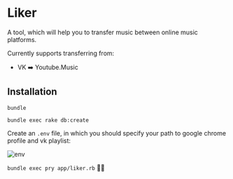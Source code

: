 # Liker
A tool, which will help you to transfer music between online music platforms.

Currently supports transferring from:
* VK ➡️ Youtube.Music

## Installation
`bundle`

`bundle exec rake db:create`

Create an `.env` file, in which you should specify your path to google chrome profile and vk playlist:

![env](https://imgur.com/5I56xfy.png)

`bundle exec pry app/liker.rb`
🙌🏻
